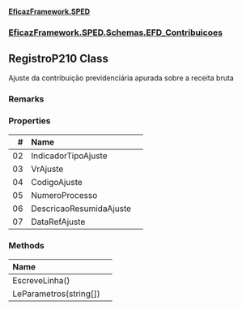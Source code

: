 #### [EficazFramework.SPED](EficazFrameworkSPED.md 'EficazFramework SPED')
### [EficazFramework.SPED.Schemas.EFD_Contribuicoes](EficazFramework.SPED.Schemas.EFD_Contribuicoes.md 'EficazFramework.SPED.Schemas.EFD_Contribuicoes')

## RegistroP210 Class

Ajuste da contribuição previdenciária apurada sobre a receita bruta

### Remarks
### Properties

| # | Name | |
| ---: | :--- | :--- |
| 02 | IndicadorTipoAjuste |  |
| 03 | VrAjuste |  |
| 04 | CodigoAjuste |  |
| 05 | NumeroProcesso |  |
| 06 | DescricaoResumidaAjuste |  |
| 07 | DataRefAjuste |  |
### Methods

| Name | |
| :--- | :--- |
| EscreveLinha() |  |
| LeParametros(string[]) |  |

